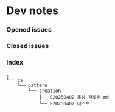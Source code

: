 # Dev notes
### Opened issues

### Closed issues
### Index
    .
    └── cs
        └── pattern
            └── creation
                ├── E20250402 추상 팩토리.md
                └── E20250402 테스트
